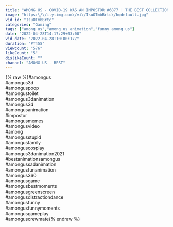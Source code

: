 ```yaml
---
title: "AMONG US - COVID-19 WAS AN IMPOSTOR #6877 | THE BEST COLLECTION OF THE FUNNIEST MOMENTS OF 2022"
image: "https:\/\/i.ytimg.com\/vi\/IsuOTmbBrtc\/hqdefault.jpg"
vid_id: "IsuOTmbBrtc"
categories: "Gaming"
tags: ["among us","among us animation","funny among us"]
date: "2022-04-28T14:17:29+03:00"
vid_date: "2022-04-28T10:00:17Z"
duration: "PT45S"
viewcount: "576"
likeCount: "5"
dislikeCount: ""
channel: "AMONG US - BEST"
---
```

{% raw %}#amongus<br />#amongus3d<br />#amonguspoop<br />#amongustoilet<br />#amongus3danimation<br />#amongus3d<br />#amongusanimation<br />#impostor<br />#amongusmemes<br />#amongusvideo<br />#among<br />#amongusstupid<br />#amongusfamily<br />#amonguscosplay<br />#amongus3danimation2021<br />#bestanimationsamongus<br />#amongussadanimation<br />#amongusfunanimation<br />#amongus360<br />#amongusgame<br />#amongusbestmoments<br />#amongusgreenscreen<br />#amongusdistractiondance<br />#amongusfunny<br />#amongusfunnymoments<br />#amongusgameplay<br />#amonguscrewmate{% endraw %}
